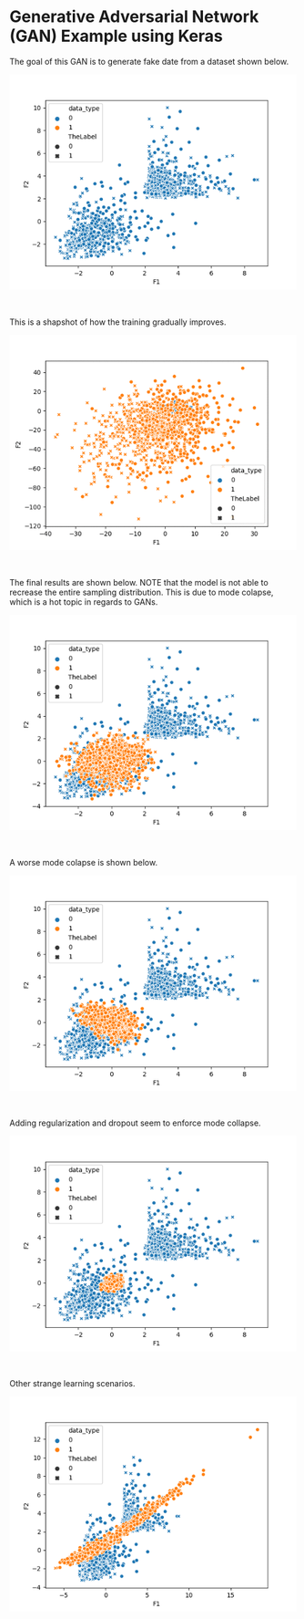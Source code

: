 
# Generative Adversarial Network (GAN) Example using Keras

The goal of this GAN is to generate fake date from a dataset shown below. 

![Original Dataset](images/dataset.png)

<br>

This is a shapshot of how the training gradually improves. 

![GAN Training](images/GAN_training.gif)

<br>

The final results are shown below. 
NOTE that the model is not able to recrease the entire sampling distribution. 
This is due to mode colapse, which is a hot topic in regards to GANs. 

![](images/good.png)

<br>

A worse mode colapse is shown below. 

![Mode Colapse](images/mode_colapse.png)

<br>

Adding regularization and dropout seem to enforce mode collapse. 

![Regularization](images/regularization.png)

<br>

Other strange learning scenarios. 

![Strange learning](images/line.png)
